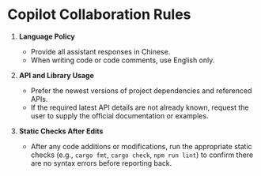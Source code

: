 # Copilot Collaboration Rules

1. **Language Policy**
   - Provide all assistant responses in Chinese.
   - When writing code or code comments, use English only.

2. **API and Library Usage**
   - Prefer the newest versions of project dependencies and referenced APIs.
   - If the required latest API details are not already known, request the user to supply the official documentation or examples.

3. **Static Checks After Edits**
   - After any code additions or modifications, run the appropriate static checks (e.g., `cargo fmt`, `cargo check`, `npm run lint`) to confirm there are no syntax errors before reporting back.
